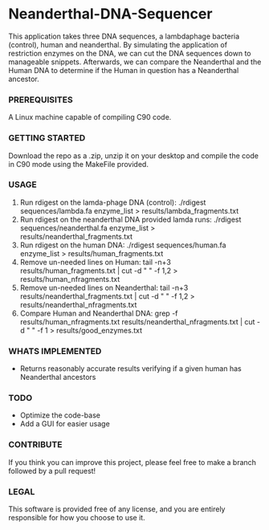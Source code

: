 # Neanderthal-DNA-Sequencer
This application takes three DNA sequences, a lambdaphage bacteria (control), human and neanderthal. 
By simulating the application of restriction enzymes on the DNA, we can cut the DNA sequences down to manageable snippets. Afterwards, we can compare the Neanderthal and the Human DNA to determine if the Human in question has a Neanderthal ancestor. 

### PREREQUISITES
A Linux machine capable of compiling C90 code.

### GETTING STARTED
Download the repo as a .zip, unzip it on your desktop and compile the code in C90 mode using the MakeFile provided.

### USAGE
1. Run rdigest on the lamda-phage DNA (control): ./rdigest sequences/lambda.fa enzyme_list > results/lambda_fragments.txt
2. Run rdigest on the neanderthal DNA provided lamda runs: ./rdigest sequences/neanderthal.fa enzyme_list > results/neanderthal_fragments.txt
3. Run rdigest on the human DNA: ./rdigest sequences/human.fa enzyme_list > results/human_fragments.txt
4. Remove un-needed lines on Human: tail -n+3 results/human_fragments.txt | cut -d "	" -f 1,2 > results/human_nfragments.txt
5. Remove un-needed lines on Neanderthal: tail -n+3 results/neanderthal_fragments.txt | cut -d "	" -f 1,2 > results/neanderthal_nfragments.txt
6. Compare Human and Neanderthal DNA: grep -f results/human_nfragments.txt results/neanderthal_nfragments.txt | cut -d "	" -f 1 > results/good_enzymes.txt

### WHATS IMPLEMENTED
- Returns reasonably accurate results verifying if a given human has Neanderthal ancestors

### TODO
- Optimize the code-base
- Add a GUI for easier usage

### CONTRIBUTE
If you think you can improve this project, please feel free to make a branch followed by a pull request! 

### LEGAL
This software is provided free of any license, and you are entirely responsible for how you choose to use it.


